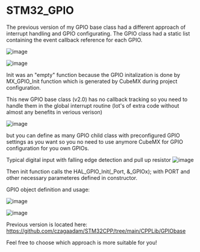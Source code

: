 # STM32_GPIO
The previous version of my GPIO base class had a different approach of interrupt handling and GPIO configurating.
The GPIO class had a static list containing the event callback reference for each GPIO.

![image](https://github.com/user-attachments/assets/1de6a56d-1cda-4771-93ff-fb419be9082e)

![image](https://github.com/user-attachments/assets/eb970915-6ccf-4938-8dcf-adeee92ac977)



Init was an "empty" function because the GPIO initalization is done by MX_GPIO_Init function which is generated by CubeMX during project configuration.

This new GPIO base class (v2.0) has no callback tracking so you need to handle them in the global interrupt routine (lot's of extra code without almost any benefits in verious verison) 

![image](https://github.com/user-attachments/assets/ee47a4dd-e967-464c-8ae0-5a5c83491ee7)

but you can define as many GPIO child class with preconfigured GPIO settings as you want so you no need to use anymore CubeMX for GPIO configuration for you own GPIOs.

Typical digital input with falling edge detection and pull up resistor
![image](https://github.com/user-attachments/assets/f78acf83-a7e6-42a9-a5ac-2900e0f1428b)


Then init function calls the HAL_GPIO_Init(_Port, &_GPIOx); with PORT and other necessary parameteres defined in constructor.

GPIO object definition and usage:

![image](https://github.com/user-attachments/assets/535032b2-27b4-4348-a60c-9873643d549e)

![image](https://github.com/user-attachments/assets/f4fb55df-636a-4e63-b5b4-052ea0c84e90)


Previous version is located here:
https://github.com/czagaadam/STM32CPP/tree/main/CPPLib/GPIObase

Feel free to choose which approach is more suitable for you!
